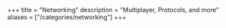 +++
title = "Networking"
description = "Multiplayer, Protocols, and more"
aliases = ["/categories/networking"]
+++
